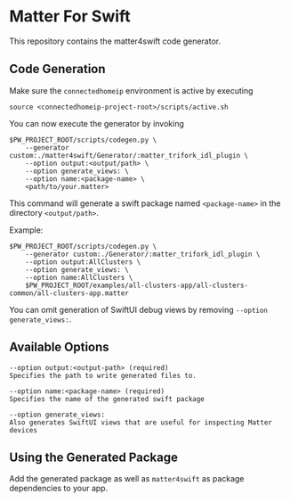 <!--
Copyright (c) 2024 Trifork A/S

SPDX-License-Identifier: MIT
-->

# Matter For Swift

This repository contains the matter4swift code generator.

## Code Generation

Make sure the `connectedhomeip` environment is active by executing

    source <connectedhomeip-project-root>/scripts/active.sh

You can now execute the generator by invoking

    $PW_PROJECT_ROOT/scripts/codegen.py \
        --generator custom:./matter4swift/Generator/:matter_trifork_idl_plugin \
        --option output:<output/path> \
        --option generate_views: \
        --option name:<package-name> \
        <path/to/your.matter>

This command will generate a swift package named `<package-name>` in the directory
`<output/path>`.

Example:

    $PW_PROJECT_ROOT/scripts/codegen.py \
        --generator custom:./Generator/:matter_trifork_idl_plugin \
        --option output:AllClusters \
        --option generate_views: \
        --option name:AllClusters \
        $PW_PROJECT_ROOT/examples/all-clusters-app/all-clusters-common/all-clusters-app.matter

You can omit generation of SwiftUI debug views by removing `--option generate_views:`.


## Available Options

    --option output:<output-path> (required)
    Specifies the path to write generated files to.
    
    --option name:<package-name> (required)
    Specifies the name of the generated swift package
    
    --option generate_views:
    Also generates SwiftUI views that are useful for inspecting Matter devices


## Using the Generated Package

Add the generated package as well as `matter4swift` as package dependencies to
your app.

